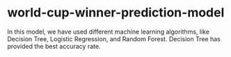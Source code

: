 # world-cup-winner-prediction-model
In this model, we have used different machine learning algorithms, like Decision Tree, Logistic Regression, and Random Forest. Decision Tree has  provided the best accuracy rate.
